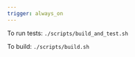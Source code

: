 ```yaml
---
trigger: always_on
---
```


To run tests: `./scripts/build_and_test.sh`

To build: `./scripts/build.sh`